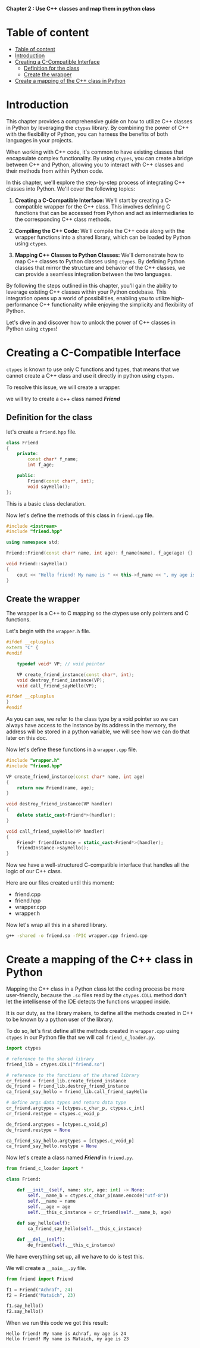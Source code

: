 **Chapter 2 : Use C++ classes and map them in python class**

# Table of content

- [Table of content](#table-of-content)
- [Introduction](#introduction)
- [Creating a C-Compatible Interface](#creating-a-c-compatible-interface)
  - [Definition for the class](#definition-for-the-class)
  - [Create the wrapper](#create-the-wrapper)
- [Create a mapping of the C++ class in Python](#create-a-mapping-of-the-c-class-in-python)

# Introduction

This chapter provides a comprehensive guide on how to utilize C++ classes in Python by leveraging the `ctypes` library. By combining the power of C++ with the flexibility of Python, you can harness the benefits of both languages in your projects.

When working with C++ code, it's common to have existing classes that encapsulate complex functionality. By using `ctypes`, you can create a bridge between C++ and Python, allowing you to interact with C++ classes and their methods from within Python code.

In this chapter, we'll explore the step-by-step process of integrating C++ classes into Python. We'll cover the following topics:

1. **Creating a C-Compatible Interface:** We'll start by creating a C-compatible wrapper for the C++ class. This involves defining C functions that can be accessed from Python and act as intermediaries to the corresponding C++ class methods.

2. **Compiling the C++ Code:** We'll compile the C++ code along with the wrapper functions into a shared library, which can be loaded by Python using `ctypes`.

3. **Mapping C++ Classes to Python Classes:** We'll demonstrate how to map C++ classes to Python classes using `ctypes`. By defining Python classes that mirror the structure and behavior of the C++ classes, we can provide a seamless integration between the two languages.

By following the steps outlined in this chapter, you'll gain the ability to leverage existing C++ classes within your Python codebase. This integration opens up a world of possibilities, enabling you to utilize high-performance C++ functionality while enjoying the simplicity and flexibility of Python.

Let's dive in and discover how to unlock the power of C++ classes in Python using `ctypes`!

# Creating a C-Compatible Interface

`ctypes` is known to use only C functions and types, that means that we cannot create a C++ class and use it directly in python using `ctypes`.

To resolve this issue, we will create a wrapper.

we will try to create a c++ class named __*Friend*__

## Definition for the class

let's create a `friend.hpp` file.

```cpp
class Friend
{
    private:
        const char* f_name;
        int f_age;

    public:
        Friend(const char*, int);
        void sayHello();
};
```

This is a basic class declaration.

Now let's define the methods of this class in `friend.cpp` file.

```cpp
#include <iostream>
#include "friend.hpp"

using namespace std;

Friend::Friend(const char* name, int age): f_name(name), f_age(age) {}

void Friend::sayHello()
{
    cout << "Hello friend! My name is " << this->f_name << ", my age is " << this->f_age << endl;
}
```

## Create the wrapper

The wrapper is a C++ to C mapping so the ctypes use only pointers and C functions.

Let's begin with the `wrapper.h` file.

```cpp
#ifdef __cplusplus
extern "C" {
#endif

    typedef void* VP; // void pointer

    VP create_friend_instance(const char*, int);
    void destroy_friend_instance(VP);
    void call_friend_sayHello(VP);

#ifdef __cplusplus
}
#endif
```

As you can see, we refer to the class type by a void pointer so we can always have access to the instance by its address in the memory, the address will be stored in a python variable, we will see how we can do that later on this doc.

Now let's define these functions in a `wrapper.cpp` file.

```cpp
#include "wrapper.h"
#include "friend.hpp"

VP create_friend_instance(const char* name, int age)
{
    return new Friend(name, age);
}

void destroy_friend_instance(VP handler)
{
    delete static_cast<Friend*>(handler);
}

void call_friend_sayHello(VP handler)
{
    Friend* friendInstance = static_cast<Friend*>(handler);
    friendInstance->sayHello();
}
```

Now we have a well-structured C-compatible interface that handles all the logic of our C++ class.

Here are our files created until this moment:

- friend.cpp
- friend.hpp
- wrapper.cpp
- wrapper.h

Now let's wrap all this in a shared library.

```bash
g++ -shared -o friend.so -fPIC wrapper.cpp friend.cpp
```

# Create a mapping of the C++ class in Python

Mapping the C++ class in a Python class let the coding process be more user-friendly, because the `.so` files read by the `ctypes.CDLL` method don't let the intellisense of the IDE detects the functions wrapped inside.

It is our duty, as the library makers, to define all the methods created in C++ to be known by a python user of the library.

To do so, let's first define all the methods created in `wrapper.cpp` using `ctypes` in our Python file that we will call `friend_c_loader.py`.

```python
import ctypes

# reference to the shared library
friend_lib = ctypes.CDLL("friend.so")

# reference to the functions of the shared library
cr_friend = friend_lib.create_friend_instance
de_friend = friend_lib.destroy_friend_instance
ca_friend_say_hello = friend_lib.call_friend_sayHello

# define args data types and return data type
cr_friend.argtypes = [ctypes.c_char_p, ctypes.c_int]
cr_friend.restype = ctypes.c_void_p

de_friend.argtypes = [ctypes.c_void_p]
de_friend.restype = None

ca_friend_say_hello.argtypes = [ctypes.c_void_p]
ca_friend_say_hello.restype = None
```

Now let's create a class named __*Friend*__ in `friend.py`.

```python
from friend_c_loader import *

class Friend:

    def __init__(self, name: str, age: int) -> None:
        self.__name_b = ctypes.c_char_p(name.encode("utf-8"))
        self.__name = name
        self.__age = age
        self.__this_c_instance = cr_friend(self.__name_b, age)
    
    def say_hello(self):
        ca_friend_say_hello(self.__this_c_instance)

    def __del__(self):
        de_friend(self.__this_c_instance)
```

We have everything set up, all we have to do is test this.

We will create a `__main__.py` file.

```python
from friend import Friend

f1 = Friend("Achraf", 24)
f2 = Friend("Mataich", 23)

f1.say_hello()
f2.say_hello()
```

When we run this code we got this result:

```
Hello friend! My name is Achraf, my age is 24
Hello friend! My name is Mataich, my age is 23
```